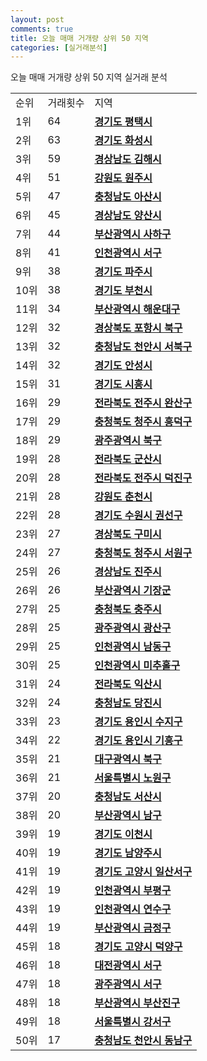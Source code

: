 ```yaml
---
layout: post
comments: true
title: 오늘 매매 거개량 상위 50 지역
categories: [실거래분석]
---
```


오늘 매매 거개량 상위 50 지역 실거래 분석

<table>
  <tr>
    <td>순위</td>
    <td>거래횟수</td>
    <td>지역</td>
  </tr>

  <tr>
    <td>1위</td>
    <td>64</td>
    <td colspan="4" style="font-weight: bold;"><a href="/실거래가/2021/06/16/41220.html">경기도 평택시 </a></td>
  </tr>

  <tr>
    <td>2위</td>
    <td>63</td>
    <td colspan="4" style="font-weight: bold;"><a href="/실거래가/2021/06/16/41590.html">경기도 화성시 </a></td>
  </tr>

  <tr>
    <td>3위</td>
    <td>59</td>
    <td colspan="4" style="font-weight: bold;"><a href="/실거래가/2021/06/16/48250.html">경상남도 김해시 </a></td>
  </tr>

  <tr>
    <td>4위</td>
    <td>51</td>
    <td colspan="4" style="font-weight: bold;"><a href="/실거래가/2021/06/16/42130.html">강원도 원주시 </a></td>
  </tr>

  <tr>
    <td>5위</td>
    <td>47</td>
    <td colspan="4" style="font-weight: bold;"><a href="/실거래가/2021/06/16/44200.html">충청남도 아산시 </a></td>
  </tr>

  <tr>
    <td>6위</td>
    <td>45</td>
    <td colspan="4" style="font-weight: bold;"><a href="/실거래가/2021/06/16/48330.html">경상남도 양산시 </a></td>
  </tr>

  <tr>
    <td>7위</td>
    <td>44</td>
    <td colspan="4" style="font-weight: bold;"><a href="/실거래가/2021/06/16/26380.html">부산광역시 사하구 </a></td>
  </tr>

  <tr>
    <td>8위</td>
    <td>41</td>
    <td colspan="4" style="font-weight: bold;"><a href="/실거래가/2021/06/16/28260.html">인천광역시 서구 </a></td>
  </tr>

  <tr>
    <td>9위</td>
    <td>38</td>
    <td colspan="4" style="font-weight: bold;"><a href="/실거래가/2021/06/16/41480.html">경기도 파주시 </a></td>
  </tr>

  <tr>
    <td>10위</td>
    <td>38</td>
    <td colspan="4" style="font-weight: bold;"><a href="/실거래가/2021/06/16/41190.html">경기도 부천시 </a></td>
  </tr>

  <tr>
    <td>11위</td>
    <td>34</td>
    <td colspan="4" style="font-weight: bold;"><a href="/실거래가/2021/06/16/26350.html">부산광역시 해운대구 </a></td>
  </tr>

  <tr>
    <td>12위</td>
    <td>32</td>
    <td colspan="4" style="font-weight: bold;"><a href="/실거래가/2021/06/16/47113.html">경상북도 포항시 북구 </a></td>
  </tr>

  <tr>
    <td>13위</td>
    <td>32</td>
    <td colspan="4" style="font-weight: bold;"><a href="/실거래가/2021/06/16/44133.html">충청남도 천안시 서북구 </a></td>
  </tr>

  <tr>
    <td>14위</td>
    <td>32</td>
    <td colspan="4" style="font-weight: bold;"><a href="/실거래가/2021/06/16/41550.html">경기도 안성시 </a></td>
  </tr>

  <tr>
    <td>15위</td>
    <td>31</td>
    <td colspan="4" style="font-weight: bold;"><a href="/실거래가/2021/06/16/41390.html">경기도 시흥시 </a></td>
  </tr>

  <tr>
    <td>16위</td>
    <td>29</td>
    <td colspan="4" style="font-weight: bold;"><a href="/실거래가/2021/06/16/45111.html">전라북도 전주시 완산구 </a></td>
  </tr>

  <tr>
    <td>17위</td>
    <td>29</td>
    <td colspan="4" style="font-weight: bold;"><a href="/실거래가/2021/06/16/43113.html">충청북도 청주시 흥덕구 </a></td>
  </tr>

  <tr>
    <td>18위</td>
    <td>29</td>
    <td colspan="4" style="font-weight: bold;"><a href="/실거래가/2021/06/16/29170.html">광주광역시 북구 </a></td>
  </tr>

  <tr>
    <td>19위</td>
    <td>28</td>
    <td colspan="4" style="font-weight: bold;"><a href="/실거래가/2021/06/16/45130.html">전라북도 군산시 </a></td>
  </tr>

  <tr>
    <td>20위</td>
    <td>28</td>
    <td colspan="4" style="font-weight: bold;"><a href="/실거래가/2021/06/16/45113.html">전라북도 전주시 덕진구 </a></td>
  </tr>

  <tr>
    <td>21위</td>
    <td>28</td>
    <td colspan="4" style="font-weight: bold;"><a href="/실거래가/2021/06/16/42110.html">강원도 춘천시 </a></td>
  </tr>

  <tr>
    <td>22위</td>
    <td>28</td>
    <td colspan="4" style="font-weight: bold;"><a href="/실거래가/2021/06/16/41113.html">경기도 수원시 권선구 </a></td>
  </tr>

  <tr>
    <td>23위</td>
    <td>27</td>
    <td colspan="4" style="font-weight: bold;"><a href="/실거래가/2021/06/16/47190.html">경상북도 구미시 </a></td>
  </tr>

  <tr>
    <td>24위</td>
    <td>27</td>
    <td colspan="4" style="font-weight: bold;"><a href="/실거래가/2021/06/16/43112.html">충청북도 청주시 서원구 </a></td>
  </tr>

  <tr>
    <td>25위</td>
    <td>26</td>
    <td colspan="4" style="font-weight: bold;"><a href="/실거래가/2021/06/16/48170.html">경상남도 진주시 </a></td>
  </tr>

  <tr>
    <td>26위</td>
    <td>26</td>
    <td colspan="4" style="font-weight: bold;"><a href="/실거래가/2021/06/16/26710.html">부산광역시 기장군 </a></td>
  </tr>

  <tr>
    <td>27위</td>
    <td>25</td>
    <td colspan="4" style="font-weight: bold;"><a href="/실거래가/2021/06/16/43130.html">충청북도 충주시 </a></td>
  </tr>

  <tr>
    <td>28위</td>
    <td>25</td>
    <td colspan="4" style="font-weight: bold;"><a href="/실거래가/2021/06/16/29200.html">광주광역시 광산구 </a></td>
  </tr>

  <tr>
    <td>29위</td>
    <td>25</td>
    <td colspan="4" style="font-weight: bold;"><a href="/실거래가/2021/06/16/28200.html">인천광역시 남동구 </a></td>
  </tr>

  <tr>
    <td>30위</td>
    <td>25</td>
    <td colspan="4" style="font-weight: bold;"><a href="/실거래가/2021/06/16/28177.html">인천광역시 미추홀구 </a></td>
  </tr>

  <tr>
    <td>31위</td>
    <td>24</td>
    <td colspan="4" style="font-weight: bold;"><a href="/실거래가/2021/06/16/45140.html">전라북도 익산시 </a></td>
  </tr>

  <tr>
    <td>32위</td>
    <td>24</td>
    <td colspan="4" style="font-weight: bold;"><a href="/실거래가/2021/06/16/44270.html">충청남도 당진시 </a></td>
  </tr>

  <tr>
    <td>33위</td>
    <td>23</td>
    <td colspan="4" style="font-weight: bold;"><a href="/실거래가/2021/06/16/41465.html">경기도 용인시 수지구 </a></td>
  </tr>

  <tr>
    <td>34위</td>
    <td>22</td>
    <td colspan="4" style="font-weight: bold;"><a href="/실거래가/2021/06/16/41463.html">경기도 용인시 기흥구 </a></td>
  </tr>

  <tr>
    <td>35위</td>
    <td>21</td>
    <td colspan="4" style="font-weight: bold;"><a href="/실거래가/2021/06/16/27230.html">대구광역시 북구 </a></td>
  </tr>

  <tr>
    <td>36위</td>
    <td>21</td>
    <td colspan="4" style="font-weight: bold;"><a href="/실거래가/2021/06/16/11350.html">서울특별시 노원구 </a></td>
  </tr>

  <tr>
    <td>37위</td>
    <td>20</td>
    <td colspan="4" style="font-weight: bold;"><a href="/실거래가/2021/06/16/44210.html">충청남도 서산시 </a></td>
  </tr>

  <tr>
    <td>38위</td>
    <td>20</td>
    <td colspan="4" style="font-weight: bold;"><a href="/실거래가/2021/06/16/26290.html">부산광역시 남구 </a></td>
  </tr>

  <tr>
    <td>39위</td>
    <td>19</td>
    <td colspan="4" style="font-weight: bold;"><a href="/실거래가/2021/06/16/41500.html">경기도 이천시 </a></td>
  </tr>

  <tr>
    <td>40위</td>
    <td>19</td>
    <td colspan="4" style="font-weight: bold;"><a href="/실거래가/2021/06/16/41360.html">경기도 남양주시 </a></td>
  </tr>

  <tr>
    <td>41위</td>
    <td>19</td>
    <td colspan="4" style="font-weight: bold;"><a href="/실거래가/2021/06/16/41287.html">경기도 고양시 일산서구 </a></td>
  </tr>

  <tr>
    <td>42위</td>
    <td>19</td>
    <td colspan="4" style="font-weight: bold;"><a href="/실거래가/2021/06/16/28237.html">인천광역시 부평구 </a></td>
  </tr>

  <tr>
    <td>43위</td>
    <td>19</td>
    <td colspan="4" style="font-weight: bold;"><a href="/실거래가/2021/06/16/28185.html">인천광역시 연수구 </a></td>
  </tr>

  <tr>
    <td>44위</td>
    <td>19</td>
    <td colspan="4" style="font-weight: bold;"><a href="/실거래가/2021/06/16/26410.html">부산광역시 금정구 </a></td>
  </tr>

  <tr>
    <td>45위</td>
    <td>18</td>
    <td colspan="4" style="font-weight: bold;"><a href="/실거래가/2021/06/16/41281.html">경기도 고양시 덕양구 </a></td>
  </tr>

  <tr>
    <td>46위</td>
    <td>18</td>
    <td colspan="4" style="font-weight: bold;"><a href="/실거래가/2021/06/16/30170.html">대전광역시 서구 </a></td>
  </tr>

  <tr>
    <td>47위</td>
    <td>18</td>
    <td colspan="4" style="font-weight: bold;"><a href="/실거래가/2021/06/16/29140.html">광주광역시 서구 </a></td>
  </tr>

  <tr>
    <td>48위</td>
    <td>18</td>
    <td colspan="4" style="font-weight: bold;"><a href="/실거래가/2021/06/16/26230.html">부산광역시 부산진구 </a></td>
  </tr>

  <tr>
    <td>49위</td>
    <td>18</td>
    <td colspan="4" style="font-weight: bold;"><a href="/실거래가/2021/06/16/11500.html">서울특별시 강서구 </a></td>
  </tr>

  <tr>
    <td>50위</td>
    <td>17</td>
    <td colspan="4" style="font-weight: bold;"><a href="/실거래가/2021/06/16/44131.html">충청남도 천안시 동남구 </a></td>
  </tr>

</table>

